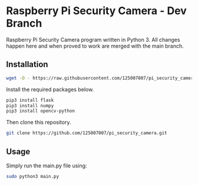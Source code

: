 # Raspberry Pi Security Camera - Dev Branch

Raspberry Pi Security Camera program written in Python 3.
All changes happen here and when proved to work are merged with the main branch.

## Installation

```bash
wget -O - https://raw.githubusercontent.com/125007007/pi_security_camera/Dev/install.sh | bash
```

Install the required packages below.
```bash
pip3 install flask
pip3 install numpy
pip3 install opencv-python
```

Then clone this repository.
```bash
git clone https://github.com/125007007/pi_security_camera.git
```

## Usage

Simply run the main.py file using:
```bash 
sudo python3 main.py
``` 
